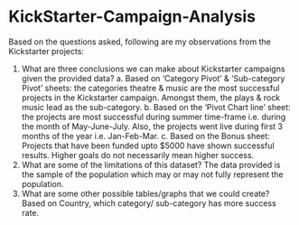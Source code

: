 # KickStarter-Campaign-Analysis
Based on the questions asked, following are my observations from the Kickstarter projects:
1.	What are three conclusions we can make about Kickstarter campaigns given the provided data?
  a.	Based on ‘Category Pivot’ & ‘Sub-category Pivot’ sheets: the categories theatre & music are the most successful projects in the Kickstarter campaign. Amongst them, the plays & rock music lead as the sub-category.
  b.	Based on the ‘Pivot Chart line’ sheet: the projects are most successful during summer time-frame i.e. during the month of May-June-July. Also, the projects went live during first 3 months of the year i.e. Jan-Feb-Mar.
  c.	Based on the Bonus sheet: Projects that have been funded upto $5000 have shown successful results. Higher goals do not necessarily mean higher success.
2.	What are some of the limitations of this dataset?
    The data provided is the sample of the population which may or may not fully represent the population.
3.	What are some other possible tables/graphs that we could create?
  	Based on Country, which category/ sub-category has more success rate. 
